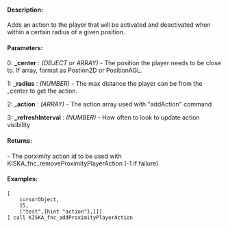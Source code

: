 #### Description:
Adds an action to the player that will be activated and deactivated when within a certain radius of a given position.

#### Parameters:
0: **_center** : *(OBJECT or ARRAY)* - The position the player needs to be close to.
    If array, format as Postion2D or PositionAGL.

1: **_radius** : *(NUMBER)* - The max distance the player can be from the _center to
    get the action.

2: **_action** : *(ARRAY)* - The action array used with "addAction" command

3: **_refreshInterval** : *(NUMBER)* - How often to look to update action visibility

#### Returns:
<NUMBER> - The porximity action id to be used with KISKA_fnc_removeProximityPlayerAction
        (-1 if failure)

#### Examples:
```sqf
[
    cursorObject,
    15,
    ["test",{hint "action"},[]]
] call KISKA_fnc_addProximityPlayerAction
```

